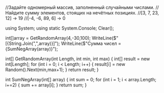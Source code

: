 //Задайте одномерный массив, заполненный случайными числами. 
//Найдите сумму элементов, стоящих на нечётных позициях.
//[3, 7, 23, 12] -> 19
//[-4, -6, 89, 6] -> 0

using System;
using static System.Console;
Clear();

int[]array = GetRandomArray(4,-30,100);
WriteLine($"[{String.Join(",",array)}]");
WriteLine($"Сумма чисел = {SumNegArray(array)}");


int[] GetRandomArray(int Length, int min, int max)
{
   int[] result = new int[Length];
   for (int i = 0; i < Length; i++)
   {
    result[i] = new Random().Next(min,max+1);
   }
   return result;
}

int SumNegArray(int[] array)
{
    int sum = 0;
    for (int i = 1; i < array.Length; i+=2)
    {
       sum += array[i];
    }
    return sum;
}